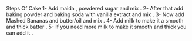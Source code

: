 Steps Of Cake 
1- Add maida , powdered sugar and mix .
2- After that add baking powder and baking soda with vanilla extract and mix .
3- Now add Mashed Bananas and butter/oil and mix .
4- Add milk to make it a smooth and thick batter .
5- If you need more milk to make it smooth and thick you can add it .  